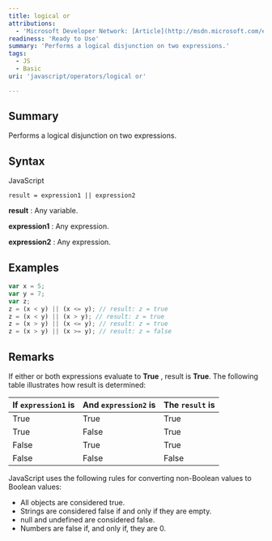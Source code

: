 ```yaml
---
title: logical or
attributions:
  - 'Microsoft Developer Network: [Article](http://msdn.microsoft.com/en-us/library/ie/xxxekd04(v=vs.94).aspx)'
readiness: 'Ready to Use'
summary: 'Performs a logical disjunction on two expressions.'
tags:
  - JS
  - Basic
uri: 'javascript/operators/logical or'

---
```

## <span>Summary</span>

Performs a logical disjunction on two expressions.

## <span>Syntax</span>

<span class="language">JavaScript</span>

    result = expression1 || expression2

**result**
:   Any variable.

**expression1**
:   Any expression.

**expression2**
:   Any expression.

## <span>Examples</span>

``` js
var x = 5;
var y = 7;
var z;
z = (x < y) || (x <= y); // result: z = true
z = (x < y) || (x > y); // result: z = true
z = (x > y) || (x <= y); // result: z = true
z = (x > y) || (x >= y); // result: z = false
```

## <span>Remarks</span>

If either or both expressions evaluate to **True** , result is **True**. The following table illustrates how result is determined:

|If `expression1` is|And `expression2` is|The `result` is|
|:------------------|:-------------------|:--------------|
|True|True|True|
|True|False|True|
|False|True|True|
|False|False|False|

JavaScript uses the following rules for converting non-Boolean values to Boolean values:

-   All objects are considered true.
-   Strings are considered false if and only if they are empty.
-   null and undefined are considered false.
-   Numbers are false if, and only if, they are 0.

